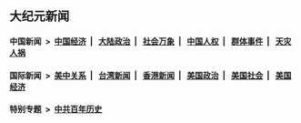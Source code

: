 ## 大纪元新闻

#### 中国新闻 &nbsp;>&nbsp; [中国经济](indexes/ncid283/README.md?08071245) &nbsp;| &nbsp; [大陆政治](indexes/ncid277/README.md?08071245) &nbsp;| &nbsp; [社会万象](indexes/ncid282/README.md?08071245) &nbsp;| &nbsp; [中国人权](indexes/ncid278/README.md?08071245) &nbsp;| &nbsp; [群体事件](indexes/ncid279/README.md?08071245) &nbsp;| &nbsp; [天灾人祸](indexes/ncid280/README.md?08071245)

#### 国际新闻 &nbsp;>&nbsp; [美中关系](indexes/nf1412576/README.md?08071245) &nbsp;| &nbsp; [台湾新闻](indexes/ncid1349361/README.md?08071245) &nbsp;| &nbsp; [香港新闻](indexes/ncid1349362/README.md?08071245) &nbsp;| &nbsp; [美国政治](indexes/ncid1078159/README.md?08071245) &nbsp;| &nbsp; [美国社会](indexes/ncid1078160/README.md?08071245) &nbsp;| &nbsp; [美国经济](indexes/ncid1078158/README.md?08071245)

#### 特别专题 &nbsp;>&nbsp; [中共百年历史](https://github.com/easy2view/epoch-special/blob/master/README.md?08071245)  
